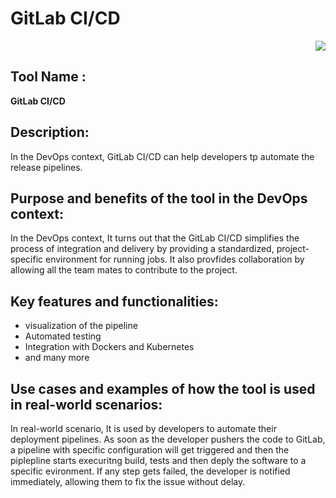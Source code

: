 # GitLab CI/CD
<p align="right">
  <a href="https://skillicons.dev">
    <img src="https://skillicons.dev/icons?i=gitlab" />
  </a>
</p>

## **Tool Name** : 
**GitLab CI/CD**

## **Description**: 
In the DevOps context, GitLab CI/CD can help developers tp automate the release pipelines. 

## **Purpose and benefits of the tool in the DevOps context:**
In the DevOps context, It turns out that the GitLab CI/CD simplifies the process of integration and delivery by providing a standardized, project-specific environment for running jobs. It also provfides collaboration by allowing all the team mates to contribute to the project.

## **Key features and functionalities:**
- visualization of the pipeline 
- Automated testing
- Integration with Dockers and Kubernetes
- and many more

## **Use cases and examples of how the tool is used in real-world scenarios:**
In real-world scenario, It is used by developers to automate their deployment pipelines. As soon as the developer pushers the code to GitLab, a pipeline with specific configuration will get triggered and then the piplepline starts execuritng build, tests and then deply the software to a specific evironment.  If any step gets failed, the developer is notified immediately, allowing them to fix the issue without delay.
